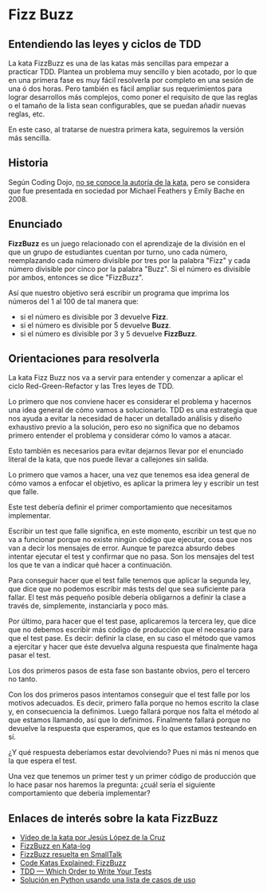 # Fizz Buzz

## Entendiendo las leyes y ciclos de TDD

La kata FizzBuzz es una de las katas más sencillas para empezar a practicar TDD. Plantea un problema muy sencillo y bien acotado, por lo que en una primera fase es muy fácil resolverla por completo en una sesión de una ó dos horas. Pero también es fácil ampliar sus requerimientos para lograr desarrollos más complejos, como poner el requisito de que las reglas o el tamaño de la lista sean configurables, que se puedan añadir nuevas reglas, etc.

En este caso, al tratarse de nuestra primera kata, seguiremos la versión más sencilla.

## Historia

Según Coding Dojo, [no se conoce la autoría de la kata](http://codingdojo.org/kata/FizzBuzz/), pero se considera que fue presentada en sociedad por Michael Feathers y Emily Bache en 2008.

## Enunciado

**FizzBuzz** es un juego relacionado con el aprendizaje de la división en el que un grupo de estudiantes cuentan por turno, uno cada número, reemplazando cada número divisible por tres por la palabra "Fizz" y cada número divisible por cinco por la palabra "Buzz". Si el número es divisible por ambos, entonces se dice "FizzBuzz".

Así que nuestro objetivo será escribir un programa que imprima los números del 1 al 100 de tal manera que:

* si el número es divisible por 3 devuelve **Fizz**.
* si el número es divisible por 5 devuelve **Buzz**.
* si el número es divisible por 3 y 5 devuelve **FizzBuzz**.

## Orientaciones para resolverla

La kata Fizz Buzz nos va a servir para entender y comenzar a aplicar el ciclo Red-Green-Refactor y las Tres leyes de TDD.

Lo primero que nos conviene hacer es considerar el problema y hacernos una idea general de cómo vamos a solucionarlo. TDD es una estrategia que nos ayuda a evitar la necesidad de hacer un detallado análisis y diseño exhaustivo previo a la solución, pero eso no significa que no debamos primero entender el problema y considerar cómo lo vamos a atacar.

Esto también es necesarios para evitar dejarnos llevar por el enunciado literal de la kata, que nos puede llevar a callejones sin salida.

Lo primero que vamos a hacer, una vez que tenemos esa idea general de cómo vamos a enfocar el objetivo, es aplicar la primera ley y escribir un test que falle.

Este test debería definir el primer comportamiento que necesitamos implementar.

Escribir un test que falle significa, en este momento, escribir un test que no va a funcionar porque no existe ningún código que ejecutar, cosa que nos van a decir los mensajes de error. Aunque te parezca absurdo debes intentar ejecutar el test y confirmar que no pasa. Son los mensajes del test los que te van a indicar qué hacer a continuación.

Para conseguir hacer que el test falle tenemos que aplicar la segunda ley, que dice que no podemos escribir más tests del que sea suficiente para fallar. El test más pequeño posible debería obligarnos a definir la clase a través de, simplemente, instanciarla y poco más.

Por último, para hacer que el test pase, aplicaremos la tercera ley, que dice que no debemos escribir más código de producción que el necesario para que el test pase. Es decir: definir la clase, en su caso el método que vamos a ejercitar y hacer que éste devuelva alguna respuesta que finalmente haga pasar el test.

Los dos primeros pasos de esta fase son bastante obvios, pero el tercero no tanto.

Con los dos primeros pasos intentamos conseguir que el test falle por los motivos adecuados. Es decir, primero falla porque no hemos escrito la clase y, en consecuencia la definimos. Luego fallará porque nos falta el método al que estamos llamando, así que lo definimos. Finalmente fallará porque no devuelve la respuesta que esperamos, que es lo que estamos testeando en sí.

¿Y qué respuesta deberíamos estar devolviendo? Pues ni más ni menos que la que espera el test.

Una vez que tenemos un primer test y un primer código de producción que lo hace pasar nos haremos la pregunta: ¿cuál sería el siguiente comportamiento que debería implementar?

## Enlaces de interés sobre la kata FizzBuzz

* [Vídeo de la kata por Jesús López de la Cruz](https://jesuslc.com/2016/02/17/kata-fizzbuzz/)
* [FizzBuzz en Kata-log](https://kata-log.rocks/fizz-buzz-kata)
* [FizzBuzz resuelta en SmallTalk](https://www.youtube.com/watch?v=BV86r2k6QI8)
* [Code Katas Explained: FizzBuzz](https://www.youtube.com/watch?v=JyRouDwzCoo)
* [TDD — Which Order to Write Your Tests](https://cloudnative.ly/which-order-to-write-your-tests-7ea2937761a1)
* [Solución en Python usando una lista de casos de uso](https://www.linkedin.com/learning/unit-testing-and-test-driven-development-in-python/example-tdd-session-the-fizzbuzz-kata)
